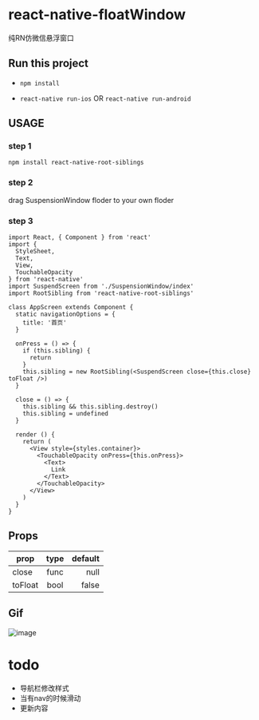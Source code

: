 # react-native-floatWindow
纯RN仿微信悬浮窗口

## Run this project
- `npm install`

- `react-native run-ios` OR `react-native run-android`

## USAGE
### step 1
`npm install react-native-root-siblings`
### step 2
drag SuspensionWindow floder to your own floder
### step 3
```
import React, { Component } from 'react'
import {
  StyleSheet,
  Text,
  View,
  TouchableOpacity
} from 'react-native'
import SuspendScreen from './SuspensionWindow/index'
import RootSibling from 'react-native-root-siblings'

class AppScreen extends Component {
  static navigationOptions = {
    title: '首页'
  }

  onPress = () => {
    if (this.sibling) {
      return
    }
    this.sibling = new RootSibling(<SuspendScreen close={this.close} toFloat />)
  }

  close = () => {
    this.sibling && this.sibling.destroy()
    this.sibling = undefined
  }

  render () {
    return (
      <View style={styles.container}>
        <TouchableOpacity onPress={this.onPress}>
          <Text>
            Link
          </Text>
        </TouchableOpacity>
      </View>
    )
  }
}
```

## Props
prop|type|default
---|:--:|---:
close|func|null
toFloat|bool|false


## Gif 
![image](https://github.com/qikong233/react-native-floatWindow/blob/master/gif/FloatWindow.gif)

# todo
- 导航栏修改样式
- 当有nav的时候滑动
- 更新内容
